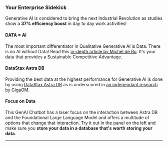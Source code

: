 ### Your Enterprise Sidekick
Generative AI is considered to bring the next Industrial Revolution as studies show a **37% efficiency boost** in day to day work activities!

#### DATA = AI
The most important differentiator in Qualitative Generative AI is Data. There is no AI without Data! Read this [in-depth article by Michel de Ru](https://datastax.medium.com/with-generative-ai-context-is-king-7a1469942044). It's your data that provides a Sustainable Competitive Advantage.

#### DataStax Astra DB
Providing the best data at the highest performance for Generative AI is done by using [DataStax Astra DB](https://db.new) as is underscored in [an independant research by GigaOM](https://www.datastax.com/resources/report/gigaom-study-vector-databases-compared).

#### Focus on Data
This GenAI Chatbot has a laser focus on the interaction between Astra DB and the Foundational Large Language Model and offers a multitude of options that change that interaction. Try it out in the panel on the left and make sure you **store your data in a database that's worth storing your data**.

---